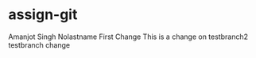 # assign-git
Amanjot Singh Nolastname
First Change
This is a change on testbranch2
testbranch change
